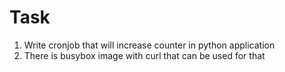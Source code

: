 # Task

1. Write cronjob that will increase counter in python application
2. There is busybox image with curl that can be used for that